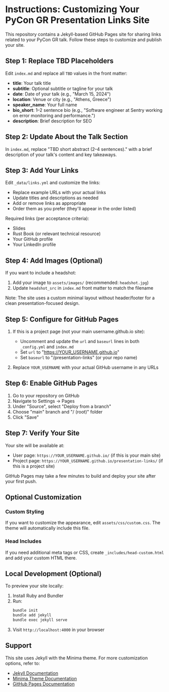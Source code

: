 # Instructions: Customizing Your PyCon GR Presentation Links Site

This repository contains a Jekyll-based GitHub Pages site for sharing links related to your PyCon GR talk. Follow these steps to customize and publish your site.

## Step 1: Replace TBD Placeholders

Edit `index.md` and replace all `TBD` values in the front matter:

- **title**: Your talk title
- **subtitle**: Optional subtitle or tagline for your talk
- **date**: Date of your talk (e.g., "March 15, 2024")
- **location**: Venue or city (e.g., "Athens, Greece")
- **speaker_name**: Your full name
- **bio_short**: 1–2 sentence bio (e.g., "Software engineer at Sentry working on error monitoring and performance.")
- **description**: Brief description for SEO

## Step 2: Update About the Talk Section

In `index.md`, replace "TBD short abstract (2–4 sentences)." with a brief description of your talk's content and key takeaways.

## Step 3: Add Your Links

Edit `_data/links.yml` and customize the links:

- Replace example URLs with your actual links
- Update titles and descriptions as needed
- Add or remove links as appropriate
- Order them as you prefer (they'll appear in the order listed)

Required links (per acceptance criteria):

- Slides
- Rust Book (or relevant technical resource)
- Your GitHub profile
- Your LinkedIn profile

## Step 4: Add Images (Optional)

If you want to include a headshot:

1. Add your image to `assets/images/` (recommended: `headshot.jpg`)
2. Update `headshot_src` in `index.md` front matter to match the filename

Note: The site uses a custom minimal layout without header/footer for a clean presentation-focused design.

## Step 5: Configure for GitHub Pages

1. If this is a project page (not your main username.github.io site):

   - Uncomment and update the `url` and `baseurl` lines in both `_config.yml` and `index.md`
   - Set `url` to "https://YOUR_USERNAME.github.io"
   - Set `baseurl` to "/presentation-links" (or your repo name)

2. Replace `YOUR_USERNAME` with your actual GitHub username in any URLs

## Step 6: Enable GitHub Pages

1. Go to your repository on GitHub
2. Navigate to Settings → Pages
3. Under "Source", select "Deploy from a branch"
4. Choose "main" branch and "/ (root)" folder
5. Click "Save"

## Step 7: Verify Your Site

Your site will be available at:

- User page: `https://YOUR_USERNAME.github.io/` (if this is your main site)
- Project page: `https://YOUR_USERNAME.github.io/presentation-links/` (if this is a project site)

GitHub Pages may take a few minutes to build and deploy your site after your first push.

## Optional Customization

### Custom Styling

If you want to customize the appearance, edit `assets/css/custom.css`. The theme will automatically include this file.

### Head Includes

If you need additional meta tags or CSS, create `_includes/head-custom.html` and add your custom HTML there.

## Local Development (Optional)

To preview your site locally:

1. Install Ruby and Bundler
2. Run:
   ```bash
   bundle init
   bundle add jekyll
   bundle exec jekyll serve
   ```
3. Visit `http://localhost:4000` in your browser

## Support

This site uses Jekyll with the Minima theme. For more customization options, refer to:

- [Jekyll Documentation](https://jekyllrb.com/docs/)
- [Minima Theme Documentation](https://github.com/jekyll/minima)
- [GitHub Pages Documentation](https://docs.github.com/en/pages)
